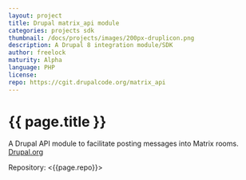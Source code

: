 ```yaml
---
layout: project
title: Drupal matrix_api module
categories: projects sdk
thumbnail: /docs/projects/images/200px-druplicon.png
description: A Drupal 8 integration module/SDK
author: freelock
maturity: Alpha
language: PHP
license: 
repo: https://cgit.drupalcode.org/matrix_api
---
```


# {{ page.title }}
A Drupal API module to facilitate posting messages into Matrix rooms. [Drupal.org](https://drupal.org/project/matrix_api)

Repository: <{{page.repo}}>
